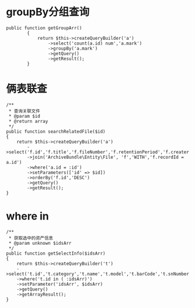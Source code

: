 # 	groupBy分组查询 #

	public function getGroupArr()
		    {
		        return $this->createQueryBuilder('a')
		            ->select('count(a.id) num','a.mark')
		            ->groupBy('a.mark')
		            ->getQuery()
		            ->getResult();
		    }

# 俩表联查 #
	/**
     * 查询关联文件
     * @param $id
     * @return array
     */
    public function searchRelatedFile($id)
    {
        return $this->createQueryBuilder('a')
            ->select('f.id','f.title','f.fileNumber','f.retentionPeriod','f.creater','f.year')
            ->join('ArchiveBundle\Entity\File', 'f','WITH','f.recordId = a.id')
            ->where('a.id = :id')
            ->setParameters(['id' => $id])
            ->orderBy('f.id','DESC')
            ->getQuery()
            ->getResult();
    }
#     where in #
	/**
     * 获取选中的资产信息
     * @param unknown $idsArr
     */
    public function getSelectInfo($idsArr)
    {
        return $this->createQueryBuilder('t')
        ->select('t.id','t.category','t.name','t.model','t.barCode','t.snNumber','t.unit','t.user','t.useDepartment','t.status','t.place','t.suborfinateUnits')
        ->where('t.id in ( :idsArr)')
        ->setParameter('idsArr', $idsArr)
        ->getQuery()
        ->getArrayResult();
    }